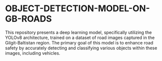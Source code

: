 # OBJECT-DETECTION-MODEL-ON-GB-ROADS
This repository presents a deep learning model, specifically utilizing the YOLOv8 architecture, trained on a dataset of road images captured in the Gilgit-Baltistan region. The primary goal of this model is to enhance road safety by accurately detecting and classifying various objects within these images, including vehicles.
